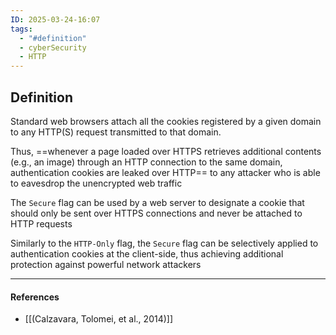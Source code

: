 ```yaml
---
ID: 2025-03-24-16:07
tags:
  - "#definition"
  - cyberSecurity
  - HTTP
---
```

## Definition

Standard web browsers attach all the cookies registered by a given domain to any HTTP(S) request transmitted to that domain.

Thus, ==whenever a page loaded over HTTPS retrieves additional contents (e.g., an image) through an HTTP connection to the same domain, authentication cookies are leaked over HTTP== to any attacker who is able to eavesdrop the unencrypted web traffic

The `Secure` flag can be used by a web server to designate a cookie that should only be sent over HTTPS connections and never be attached to HTTP requests

Similarly to the `HTTP-Only` flag, the `Secure` flag can be selectively applied to authentication cookies at the client-side, thus achieving additional protection against powerful network attackers

---
#### References
- [[(Calzavara, Tolomei, et al., 2014)]]